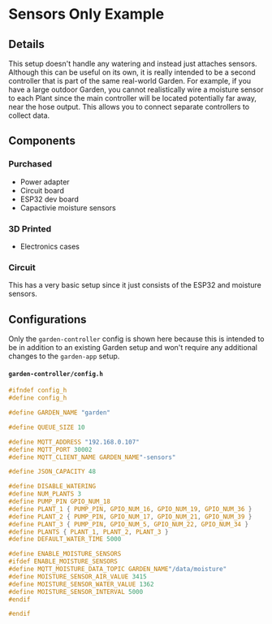 # Sensors Only Example

## Details
This setup doesn't handle any watering and instead just attaches sensors. Although this can be useful on its own, it is really intended to be a second controller that is part of the same real-world Garden. For example, if you have a large outdoor Garden, you cannot realistically wire a moisture sensor to each Plant since the main controller will be located potentially far away, near the hose output. This allows you to connect separate controllers to collect data.

## Components

### Purchased
- Power adapter
- Circuit board
- ESP32 dev board
- Capactivie moisture sensors

### 3D Printed
- Electronics cases

### Circuit
This has a very basic setup since it just consists of the ESP32 and moisture sensors.

## Configurations
Only the `garden-controller` config is shown here because this is intended to be in addition to an existing Garden setup and won't require any additional changes to the `garden-app` setup.
<!-- tabs:start -->
#### **`garden-controller/config.h`**
```c
#ifndef config_h
#define config_h

#define GARDEN_NAME "garden"

#define QUEUE_SIZE 10

#define MQTT_ADDRESS "192.168.0.107"
#define MQTT_PORT 30002
#define MQTT_CLIENT_NAME GARDEN_NAME"-sensors"

#define JSON_CAPACITY 48

#define DISABLE_WATERING
#define NUM_PLANTS 3
#define PUMP_PIN GPIO_NUM_18
#define PLANT_1 { PUMP_PIN, GPIO_NUM_16, GPIO_NUM_19, GPIO_NUM_36 }
#define PLANT_2 { PUMP_PIN, GPIO_NUM_17, GPIO_NUM_21, GPIO_NUM_39 }
#define PLANT_3 { PUMP_PIN, GPIO_NUM_5, GPIO_NUM_22, GPIO_NUM_34 }
#define PLANTS { PLANT_1, PLANT_2, PLANT_3 }
#define DEFAULT_WATER_TIME 5000

#define ENABLE_MOISTURE_SENSORS
#ifdef ENABLE_MOISTURE_SENSORS
#define MQTT_MOISTURE_DATA_TOPIC GARDEN_NAME"/data/moisture"
#define MOISTURE_SENSOR_AIR_VALUE 3415
#define MOISTURE_SENSOR_WATER_VALUE 1362
#define MOISTURE_SENSOR_INTERVAL 5000
#endif

#endif
```
<!-- tabs:end -->

